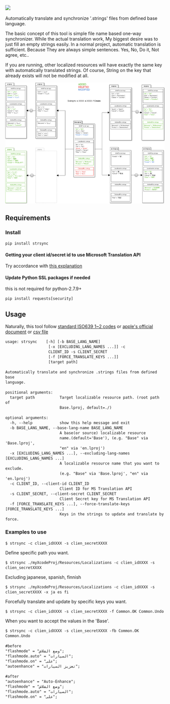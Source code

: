![](https://cdn.rawgit.com/metasmile/strsync/master/logo.svg)

Automatically translate and synchronize '.strings' files from defined base language.

The basic concept of this tool is simple file name based one-way synchronizer.
While the actual translation work, My biggest desire was to just fill an empty strings easily.
In a normal project, automatic translation is sufficient. Because They are always simple sentences. Yes, No, Do it, Not agree, etc..

If you are running, other localized resources will have exactly the same key with automatically translated strings. Of course, String on the key that already exists will not be modified at all.

![](https://github.com/metasmile/metasmile.github.io/blob/master/static/strsync/desc1.png)


## Requirements
### Install
```
pip install strsync
```

#### Getting your client id/secret id to use Microsoft Translation API

Try accordance with [this explanation](https://msdn.microsoft.com/en-us/library/mt146806.aspx)

#### Update Python SSL packages if needed

this is not required for python-2.7.9+

```shell
pip install requests[security]
```

## Usage

Naturally, this tool follow [standard ISO639 1~2 codes](http://www.loc.gov/standards/iso639-2/php/English_list.php) or [apple's official document](https://developer.apple.com/library/ios/documentation/MacOSX/Conceptual/BPInternational/LanguageandLocaleIDs/LanguageandLocaleIDs.html) or [csv file](https://gist.github.com/pjc-is/49971b36db38fdeae6fc)

```
usage: strsync    [-h] [-b BASE_LANG_NAME]
                   [-x [EXCLUDING_LANG_NAMES ...]] -c
                   CLIENT_ID -s CLIENT_SECRET
                   [-f [FORCE_TRANSLATE_KEYS ...]]
                   [target path]

Automatically translate and synchronize .strings files from defined base
language.

positional arguments:
  target path           Target localizable resource path. (root path of
                        Base.lproj, default=./)

optional arguments:
  -h, --help            show this help message and exit
  -b BASE_LANG_NAME, --base-lang-name BASE_LANG_NAME
                        A base(or source) localizable resource
                        name.(default='Base'), (e.g. "Base" via 'Base.lproj',
                        "en" via 'en.lproj')
  -x [EXCLUDING_LANG_NAMES ...], --excluding-lang-names [EXCLUDING_LANG_NAMES ...]
                        A localizable resource name that you want to exclude.
                        (e.g. "Base" via 'Base.lproj', "en" via 'en.lproj')
  -c CLIENT_ID, --client-id CLIENT_ID
                        Client ID for MS Translation API
  -s CLIENT_SECRET, --client-secret CLIENT_SECRET
                        Client Secret key for MS Translation API
  -f [FORCE_TRANSLATE_KEYS ...], --force-translate-keys [FORCE_TRANSLATE_KEYS ...]
                        Keys in the strings to update and translate by force.
```

### Examples to use
```
$ strsync -c clien_idXXXX -s clien_secretXXXX
```

Define specific path you want.
```
$ strsync ./myXcodeProj/Resources/Localizations -c clien_idXXXX -s clien_secretXXXX
```

Excluding japanese, spanish, finnish
```
$ strsync ./myXcodeProj/Resources/Localizations -c clien_idXXXX -s clien_secretXXXX -x ja es fi
```

Forcefully translate and update by specific keys you want.
```
$ strsync -c clien_idXXXX -s clien_secretXXXX -f Common.OK Common.Undo
```

When you want to accept the values in the 'Base'.
```
$ strsync -c clien_idXXXX -s clien_secretXXXX -fb Common.OK Common.Undo

#before
"flashmode" = "وضع الفلاش";
"flashmode.auto" = "السيارات";
"flashmode.on" = "على";
"autoenhance" = "تعزيز السيارات";

#after
"autoenhance" = "Auto-Enhance";
"flashmode" = "وضع الفلاش";
"flashmode.auto" = "السيارات";
"flashmode.on" = "على";
```



